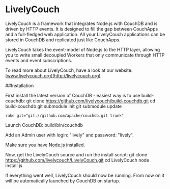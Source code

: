 LivelyCouch
=====

LivelyCouch is a framework that integrates Node.js with CouchDB and is driven by HTTP events. It is designed to fill the gap between CouchApps and a full-fledged web application.
All your LivelyCouch applications can be stored in CouchDB and replicated just like CouchApps.

LivelyCouch takes the event-model of Node.js to the HTTP layer, allowing you to write small decoupled Workers that only communicate through HTTP events and event subscriptions.

To read more about LivelyCouch, have a look at our website:
[www.livelycouch.org](http://livelycouch.org)

##Installation

First install the latest version of CouchDB - easiest way is to use build-couchdb:
    git clone https://github.com/livelycouch/build-couchdb.git
    cd build-couchdb
    git submodule init
    git submodule update
    
    rake git="git://github.com/apache/couchdb.git trunk"

Launch CouchDB:
    build/bin/couchdb
    
Add an Admin user with login: "lively" and password: "lively".

Make sure you have [Node.js](http://www.nodejs.org) installed.

Now, get the LivelyCouch source and run the install script:
    git clone https://github.com/livelycouch/LivelyCouch.git
    cd LivelyCouch
    node install.js

If everything went well, LivelyCouch should now be running.
From now on it will be automatically launched by CouchDB on startup.